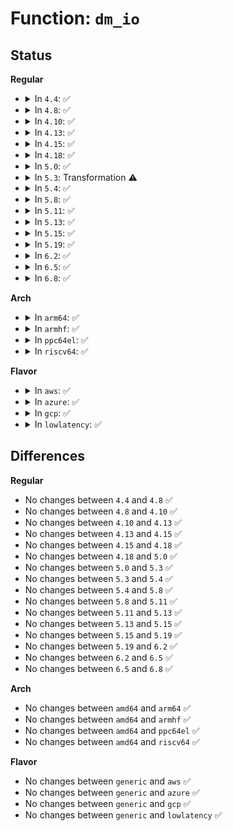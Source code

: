 # Function: <code>dm_io</code>

## Status
<b>Regular</b>
<ul>
<li>
<details>
<summary>In <code>4.4</code>: ✅</summary>

```c
int dm_io(struct dm_io_request *io_req, unsigned int num_regions, struct dm_io_region *where, long unsigned int *sync_error_bits);
```

**Collision:** Unique Global

**Inline:** No

**Transformation:** False

**Instances:**

```
In drivers/md/dm-io.c (ffffffff816ab140)
Location: drivers/md/dm-io.c:509
Inline: False
Direct callers:
  - drivers/md/dm-kcopyd.c:run_io_job
  - drivers/md/dm-kcopyd.c:run_io_job
```
**Symbols:**

```
ffffffff816ab140-ffffffff816ab418: dm_io (STB_GLOBAL)
```
</details>
</li>
<li>
<details>
<summary>In <code>4.8</code>: ✅</summary>

```c
int dm_io(struct dm_io_request *io_req, unsigned int num_regions, struct dm_io_region *where, long unsigned int *sync_error_bits);
```

**Collision:** Unique Global

**Inline:** No

**Transformation:** False

**Instances:**

```
In drivers/md/dm-io.c (ffffffff8170b650)
Location: drivers/md/dm-io.c:512
Inline: False
Direct callers:
  - drivers/md/dm-kcopyd.c:run_io_job
  - drivers/md/dm-kcopyd.c:run_io_job
```
**Symbols:**

```
ffffffff8170b650-ffffffff8170b944: dm_io (STB_GLOBAL)
```
</details>
</li>
<li>
<details>
<summary>In <code>4.10</code>: ✅</summary>

```c
int dm_io(struct dm_io_request *io_req, unsigned int num_regions, struct dm_io_region *where, long unsigned int *sync_error_bits);
```

**Collision:** Unique Global

**Inline:** No

**Transformation:** False

**Instances:**

```
In drivers/md/dm-io.c (ffffffff8173d750)
Location: drivers/md/dm-io.c:526
Inline: False
Direct callers:
  - drivers/md/dm-kcopyd.c:run_io_job
  - drivers/md/dm-kcopyd.c:run_io_job
```
**Symbols:**

```
ffffffff8173d750-ffffffff8173d979: dm_io (STB_GLOBAL)
```
</details>
</li>
<li>
<details>
<summary>In <code>4.13</code>: ✅</summary>

```c
int dm_io(struct dm_io_request *io_req, unsigned int num_regions, struct dm_io_region *where, long unsigned int *sync_error_bits);
```

**Collision:** Unique Global

**Inline:** No

**Transformation:** False

**Instances:**

```
In drivers/md/dm-io.c (ffffffff81757400)
Location: drivers/md/dm-io.c:537
Inline: False
Direct callers:
  - drivers/md/dm-kcopyd.c:run_io_job
  - drivers/md/dm-kcopyd.c:run_io_job
```
**Symbols:**

```
ffffffff81757400-ffffffff8175760f: dm_io (STB_GLOBAL)
```
</details>
</li>
<li>
<details>
<summary>In <code>4.15</code>: ✅</summary>

```c
int dm_io(struct dm_io_request *io_req, unsigned int num_regions, struct dm_io_region *where, long unsigned int *sync_error_bits);
```

**Collision:** Unique Global

**Inline:** No

**Transformation:** False

**Instances:**

```
In drivers/md/dm-io.c (ffffffff817c9650)
Location: drivers/md/dm-io.c:537
Inline: False
Direct callers:
  - drivers/md/dm-kcopyd.c:run_io_job
  - drivers/md/dm-kcopyd.c:run_io_job
```
**Symbols:**

```
ffffffff817c9650-ffffffff817c9861: dm_io (STB_GLOBAL)
```
</details>
</li>
<li>
<details>
<summary>In <code>4.18</code>: ✅</summary>

```c
int dm_io(struct dm_io_request *io_req, unsigned int num_regions, struct dm_io_region *where, long unsigned int *sync_error_bits);
```

**Collision:** Unique Global

**Inline:** No

**Transformation:** False

**Instances:**

```
In drivers/md/dm-io.c (ffffffff818123b0)
Location: drivers/md/dm-io.c:537
Inline: False
Direct callers:
  - drivers/md/dm-kcopyd.c:run_io_job
  - drivers/md/dm-kcopyd.c:run_io_job
```
**Symbols:**

```
ffffffff818123b0-ffffffff818125cc: dm_io (STB_GLOBAL)
```
</details>
</li>
<li>
<details>
<summary>In <code>5.0</code>: ✅</summary>

```c
int dm_io(struct dm_io_request *io_req, unsigned int num_regions, struct dm_io_region *where, long unsigned int *sync_error_bits);
```

**Collision:** Unique Global

**Inline:** No

**Transformation:** False

**Instances:**

```
In drivers/md/dm-io.c (ffffffff8183e330)
Location: drivers/md/dm-io.c:537
Inline: False
Direct callers:
  - drivers/md/dm-kcopyd.c:run_io_job
  - drivers/md/dm-kcopyd.c:run_io_job
```
**Symbols:**

```
ffffffff8183e330-ffffffff8183e54c: dm_io (STB_GLOBAL)
```
</details>
</li>
<li>
<details>
<summary>In <code>5.3</code>: Transformation ⚠️</summary>

```c
int dm_io(struct dm_io_request *io_req, unsigned int num_regions, struct dm_io_region *where, long unsigned int *sync_error_bits);
```

**Collision:** Unique Global

**Inline:** No

**Transformation:** True

**Instances:**

```
In drivers/md/dm-io.c (0)
Location: drivers/md/dm-io.c:537
Inline: False
Direct callers:
  - drivers/md/dm-kcopyd.c:run_io_job
  - drivers/md/dm-kcopyd.c:run_io_job
```
**Symbols:**

```
ffffffff8188134b-ffffffff81881371: dm_io.cold (STB_LOCAL)
ffffffff81881040-ffffffff81881249: dm_io (STB_GLOBAL)
```
</details>
</li>
<li>
<details>
<summary>In <code>5.4</code>: ✅</summary>

```c
int dm_io(struct dm_io_request *io_req, unsigned int num_regions, struct dm_io_region *where, long unsigned int *sync_error_bits);
```

**Collision:** Unique Global

**Inline:** No

**Transformation:** False

**Instances:**

```
In drivers/md/dm-io.c (ffffffff818b2f10)
Location: drivers/md/dm-io.c:537
Inline: False
Direct callers:
  - drivers/md/dm-kcopyd.c:run_io_job
  - drivers/md/dm-kcopyd.c:run_io_job
```
**Symbols:**

```
ffffffff818b2f10-ffffffff818b3125: dm_io (STB_GLOBAL)
```
</details>
</li>
<li>
<details>
<summary>In <code>5.8</code>: ✅</summary>

```c
int dm_io(struct dm_io_request *io_req, unsigned int num_regions, struct dm_io_region *where, long unsigned int *sync_error_bits);
```

**Collision:** Unique Global

**Inline:** No

**Transformation:** False

**Instances:**

```
In drivers/md/dm-io.c (ffffffff81983550)
Location: drivers/md/dm-io.c:537
Inline: False
Direct callers:
  - drivers/md/dm-kcopyd.c:run_io_job
  - drivers/md/dm-kcopyd.c:run_io_job
```
**Symbols:**

```
ffffffff81983550-ffffffff81983765: dm_io (STB_GLOBAL)
```
</details>
</li>
<li>
<details>
<summary>In <code>5.11</code>: ✅</summary>

```c
int dm_io(struct dm_io_request *io_req, unsigned int num_regions, struct dm_io_region *where, long unsigned int *sync_error_bits);
```

**Collision:** Unique Global

**Inline:** No

**Transformation:** False

**Instances:**

```
In drivers/md/dm-io.c (ffffffff81987670)
Location: drivers/md/dm-io.c:537
Inline: False
Direct callers:
  - drivers/md/dm-kcopyd.c:run_io_job
  - drivers/md/dm-kcopyd.c:run_io_job
```
**Symbols:**

```
ffffffff81987670-ffffffff81987885: dm_io (STB_GLOBAL)
```
</details>
</li>
<li>
<details>
<summary>In <code>5.13</code>: ✅</summary>

```c
int dm_io(struct dm_io_request *io_req, unsigned int num_regions, struct dm_io_region *where, long unsigned int *sync_error_bits);
```

**Collision:** Unique Global

**Inline:** No

**Transformation:** False

**Instances:**

```
In drivers/md/dm-io.c (ffffffff8196bd40)
Location: drivers/md/dm-io.c:537
Inline: False
Direct callers:
  - drivers/md/dm-kcopyd.c:run_io_job
  - drivers/md/dm-kcopyd.c:run_io_job
```
**Symbols:**

```
ffffffff8196bd40-ffffffff8196bf59: dm_io (STB_GLOBAL)
```
</details>
</li>
<li>
<details>
<summary>In <code>5.15</code>: ✅</summary>

```c
int dm_io(struct dm_io_request *io_req, unsigned int num_regions, struct dm_io_region *where, long unsigned int *sync_error_bits);
```

**Collision:** Unique Global

**Inline:** No

**Transformation:** False

**Instances:**

```
In drivers/md/dm-io.c (ffffffff81a14200)
Location: drivers/md/dm-io.c:537
Inline: False
Direct callers:
  - drivers/md/dm-kcopyd.c:run_io_job
  - drivers/md/dm-kcopyd.c:run_io_job
```
**Symbols:**

```
ffffffff81a14200-ffffffff81a14419: dm_io (STB_GLOBAL)
```
</details>
</li>
<li>
<details>
<summary>In <code>5.19</code>: ✅</summary>

```c
int dm_io(struct dm_io_request *io_req, unsigned int num_regions, struct dm_io_region *where, long unsigned int *sync_error_bits);
```

**Collision:** Unique Global

**Inline:** No

**Transformation:** False

**Instances:**

```
In drivers/md/dm-io.c (ffffffff81b7ca40)
Location: drivers/md/dm-io.c:510
Inline: False
Direct callers:
  - drivers/md/dm-kcopyd.c:run_io_job
  - drivers/md/dm-kcopyd.c:run_io_job
```
**Symbols:**

```
ffffffff81b7ca40-ffffffff81b7cc6b: dm_io (STB_GLOBAL)
```
</details>
</li>
<li>
<details>
<summary>In <code>6.2</code>: ✅</summary>

```c
int dm_io(struct dm_io_request *io_req, unsigned int num_regions, struct dm_io_region *where, long unsigned int *sync_error_bits);
```

**Collision:** Unique Global

**Inline:** No

**Transformation:** False

**Instances:**

```
In drivers/md/dm-io.c (ffffffff81d1a910)
Location: drivers/md/dm-io.c:511
Inline: False
Direct callers:
  - drivers/md/dm-kcopyd.c:run_io_job
  - drivers/md/dm-kcopyd.c:run_io_job
```
**Symbols:**

```
ffffffff81d1a910-ffffffff81d1ab3d: dm_io (STB_GLOBAL)
```
</details>
</li>
<li>
<details>
<summary>In <code>6.5</code>: ✅</summary>

```c
int dm_io(struct dm_io_request *io_req, unsigned int num_regions, struct dm_io_region *where, long unsigned int *sync_error_bits);
```

**Collision:** Unique Global

**Inline:** No

**Transformation:** False

**Instances:**

```
In drivers/md/dm-io.c (ffffffff81d83a70)
Location: drivers/md/dm-io.c:523
Inline: False
Direct callers:
  - drivers/md/dm-kcopyd.c:run_io_job
  - drivers/md/dm-kcopyd.c:run_io_job
```
**Symbols:**

```
ffffffff81d83a70-ffffffff81d83ca1: dm_io (STB_GLOBAL)
```
</details>
</li>
<li>
<details>
<summary>In <code>6.8</code>: ✅</summary>

```c
int dm_io(struct dm_io_request *io_req, unsigned int num_regions, struct dm_io_region *where, long unsigned int *sync_error_bits);
```

**Collision:** Unique Global

**Inline:** No

**Transformation:** False

**Instances:**

```
In drivers/md/dm-io.c (ffffffff81e3b150)
Location: drivers/md/dm-io.c:523
Inline: False
Direct callers:
  - drivers/md/dm-kcopyd.c:run_io_job
  - drivers/md/dm-kcopyd.c:run_io_job
```
**Symbols:**

```
ffffffff81e3b150-ffffffff81e3b381: dm_io (STB_GLOBAL)
```
</details>
</li>
</ul>
<b>Arch</b>
<ul>
<li>
<details>
<summary>In <code>arm64</code>: ✅</summary>

```c
int dm_io(struct dm_io_request *io_req, unsigned int num_regions, struct dm_io_region *where, long unsigned int *sync_error_bits);
```

**Collision:** Unique Global

**Inline:** No

**Transformation:** False

**Instances:**

```
In drivers/md/dm-io.c (ffff800010b0a668)
Location: drivers/md/dm-io.c:537
Inline: False
Direct callers:
  - drivers/md/dm-kcopyd.c:run_io_job
  - drivers/md/dm-kcopyd.c:run_io_job
```
**Symbols:**

```
ffff800010b0a668-ffff800010b0a8ac: dm_io (STB_GLOBAL)
```
</details>
</li>
<li>
<details>
<summary>In <code>armhf</code>: ✅</summary>

```c
int dm_io(struct dm_io_request *io_req, unsigned int num_regions, struct dm_io_region *where, long unsigned int *sync_error_bits);
```

**Collision:** Unique Global

**Inline:** No

**Transformation:** False

**Instances:**

```
In drivers/md/dm-io.c (c0be8a30)
Location: drivers/md/dm-io.c:537
Inline: False
Direct callers:
  - drivers/md/dm-kcopyd.c:run_io_job
```
**Symbols:**

```
c0be8a30-c0be8d2c: dm_io (STB_GLOBAL)
```
</details>
</li>
<li>
<details>
<summary>In <code>ppc64el</code>: ✅</summary>

```c
int dm_io(struct dm_io_request *io_req, unsigned int num_regions, struct dm_io_region *where, long unsigned int *sync_error_bits);
```

**Collision:** Unique Global

**Inline:** No

**Transformation:** False

**Instances:**

```
In drivers/md/dm-io.c (c000000000bfc220)
Location: drivers/md/dm-io.c:537
Inline: False
Direct callers:
  - drivers/md/dm-kcopyd.c:run_io_job
```
**Symbols:**

```
c000000000bfc220-c000000000bfc504: dm_io (STB_GLOBAL)
```
</details>
</li>
<li>
<details>
<summary>In <code>riscv64</code>: ✅</summary>

```c
int dm_io(struct dm_io_request *io_req, unsigned int num_regions, struct dm_io_region *where, long unsigned int *sync_error_bits);
```

**Collision:** Unique Global

**Inline:** No

**Transformation:** False

**Instances:**

```
In drivers/md/dm-io.c (ffffffe0006f85fa)
Location: drivers/md/dm-io.c:537
Inline: False
Direct callers:
  - drivers/md/dm-kcopyd.c:run_io_job
  - drivers/md/dm-kcopyd.c:run_io_job
```
**Symbols:**

```
ffffffe0006f85fa-ffffffe0006f87cc: dm_io (STB_GLOBAL)
```
</details>
</li>
</ul>
<b>Flavor</b>
<ul>
<li>
<details>
<summary>In <code>aws</code>: ✅</summary>

```c
int dm_io(struct dm_io_request *io_req, unsigned int num_regions, struct dm_io_region *where, long unsigned int *sync_error_bits);
```

**Collision:** Unique Global

**Inline:** No

**Transformation:** False

**Instances:**

```
In drivers/md/dm-io.c (ffffffff81858d90)
Location: drivers/md/dm-io.c:537
Inline: False
Direct callers:
  - drivers/md/dm-kcopyd.c:run_io_job
  - drivers/md/dm-kcopyd.c:run_io_job
```
**Symbols:**

```
ffffffff81858d90-ffffffff81858fa5: dm_io (STB_GLOBAL)
```
</details>
</li>
<li>
<details>
<summary>In <code>azure</code>: ✅</summary>

```c
int dm_io(struct dm_io_request *io_req, unsigned int num_regions, struct dm_io_region *where, long unsigned int *sync_error_bits);
```

**Collision:** Unique Global

**Inline:** No

**Transformation:** False

**Instances:**

```
In drivers/md/dm-io.c (ffffffff818203a0)
Location: drivers/md/dm-io.c:537
Inline: False
Direct callers:
  - drivers/md/dm-kcopyd.c:run_io_job
  - drivers/md/dm-kcopyd.c:run_io_job
```
**Symbols:**

```
ffffffff818203a0-ffffffff818205b5: dm_io (STB_GLOBAL)
```
</details>
</li>
<li>
<details>
<summary>In <code>gcp</code>: ✅</summary>

```c
int dm_io(struct dm_io_request *io_req, unsigned int num_regions, struct dm_io_region *where, long unsigned int *sync_error_bits);
```

**Collision:** Unique Global

**Inline:** No

**Transformation:** False

**Instances:**

```
In drivers/md/dm-io.c (ffffffff818a83c0)
Location: drivers/md/dm-io.c:537
Inline: False
Direct callers:
  - drivers/md/dm-kcopyd.c:run_io_job
  - drivers/md/dm-kcopyd.c:run_io_job
```
**Symbols:**

```
ffffffff818a83c0-ffffffff818a85d5: dm_io (STB_GLOBAL)
```
</details>
</li>
<li>
<details>
<summary>In <code>lowlatency</code>: ✅</summary>

```c
int dm_io(struct dm_io_request *io_req, unsigned int num_regions, struct dm_io_region *where, long unsigned int *sync_error_bits);
```

**Collision:** Unique Global

**Inline:** No

**Transformation:** False

**Instances:**

```
In drivers/md/dm-io.c (ffffffff818c4600)
Location: drivers/md/dm-io.c:537
Inline: False
Direct callers:
  - drivers/md/dm-kcopyd.c:run_io_job
  - drivers/md/dm-kcopyd.c:run_io_job
```
**Symbols:**

```
ffffffff818c4600-ffffffff818c4815: dm_io (STB_GLOBAL)
```
</details>
</li>
</ul>

## Differences
<b>Regular</b>
<ul>
<li>
No changes between <code>4.4</code> and <code>4.8</code> ✅
</li>
<li>
No changes between <code>4.8</code> and <code>4.10</code> ✅
</li>
<li>
No changes between <code>4.10</code> and <code>4.13</code> ✅
</li>
<li>
No changes between <code>4.13</code> and <code>4.15</code> ✅
</li>
<li>
No changes between <code>4.15</code> and <code>4.18</code> ✅
</li>
<li>
No changes between <code>4.18</code> and <code>5.0</code> ✅
</li>
<li>
No changes between <code>5.0</code> and <code>5.3</code> ✅
</li>
<li>
No changes between <code>5.3</code> and <code>5.4</code> ✅
</li>
<li>
No changes between <code>5.4</code> and <code>5.8</code> ✅
</li>
<li>
No changes between <code>5.8</code> and <code>5.11</code> ✅
</li>
<li>
No changes between <code>5.11</code> and <code>5.13</code> ✅
</li>
<li>
No changes between <code>5.13</code> and <code>5.15</code> ✅
</li>
<li>
No changes between <code>5.15</code> and <code>5.19</code> ✅
</li>
<li>
No changes between <code>5.19</code> and <code>6.2</code> ✅
</li>
<li>
No changes between <code>6.2</code> and <code>6.5</code> ✅
</li>
<li>
No changes between <code>6.5</code> and <code>6.8</code> ✅
</li>
</ul>
<b>Arch</b>
<ul>
<li>
No changes between <code>amd64</code> and <code>arm64</code> ✅
</li>
<li>
No changes between <code>amd64</code> and <code>armhf</code> ✅
</li>
<li>
No changes between <code>amd64</code> and <code>ppc64el</code> ✅
</li>
<li>
No changes between <code>amd64</code> and <code>riscv64</code> ✅
</li>
</ul>
<b>Flavor</b>
<ul>
<li>
No changes between <code>generic</code> and <code>aws</code> ✅
</li>
<li>
No changes between <code>generic</code> and <code>azure</code> ✅
</li>
<li>
No changes between <code>generic</code> and <code>gcp</code> ✅
</li>
<li>
No changes between <code>generic</code> and <code>lowlatency</code> ✅
</li>
</ul>
